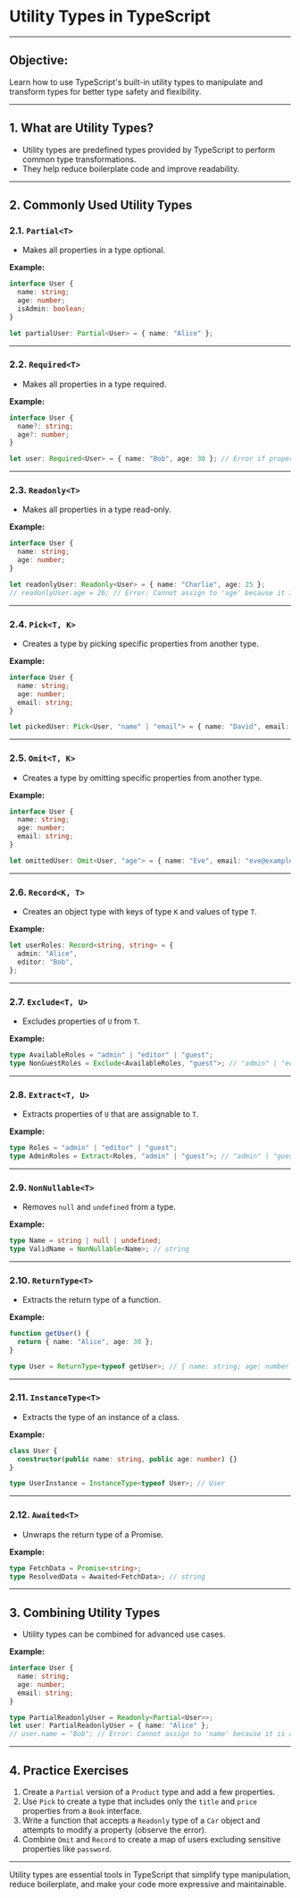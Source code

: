 
# Utility Types in TypeScript

---

## **Objective:**
Learn how to use TypeScript's built-in utility types to manipulate and transform types for better type safety and flexibility.

---

## **1. What are Utility Types?**
- Utility types are predefined types provided by TypeScript to perform common type transformations.
- They help reduce boilerplate code and improve readability.

---

## **2. Commonly Used Utility Types**
### **2.1. `Partial<T>`**
- Makes all properties in a type optional.

**Example:**
```typescript
interface User {
  name: string;
  age: number;
  isAdmin: boolean;
}

let partialUser: Partial<User> = { name: "Alice" };
```

---

### **2.2. `Required<T>`**
- Makes all properties in a type required.

**Example:**
```typescript
interface User {
  name?: string;
  age?: number;
}

let user: Required<User> = { name: "Bob", age: 30 }; // Error if properties are missing
```

---

### **2.3. `Readonly<T>`**
- Makes all properties in a type read-only.

**Example:**
```typescript
interface User {
  name: string;
  age: number;
}

let readonlyUser: Readonly<User> = { name: "Charlie", age: 25 };
// readonlyUser.age = 26; // Error: Cannot assign to 'age' because it is a read-only property
```

---

### **2.4. `Pick<T, K>`**
- Creates a type by picking specific properties from another type.

**Example:**
```typescript
interface User {
  name: string;
  age: number;
  email: string;
}

let pickedUser: Pick<User, "name" | "email"> = { name: "David", email: "david@example.com" };
```

---

### **2.5. `Omit<T, K>`**
- Creates a type by omitting specific properties from another type.

**Example:**
```typescript
interface User {
  name: string;
  age: number;
  email: string;
}

let omittedUser: Omit<User, "age"> = { name: "Eve", email: "eve@example.com" };
```

---

### **2.6. `Record<K, T>`**
- Creates an object type with keys of type `K` and values of type `T`.

**Example:**
```typescript
let userRoles: Record<string, string> = {
  admin: "Alice",
  editor: "Bob",
};
```

---

### **2.7. `Exclude<T, U>`**
- Excludes properties of `U` from `T`.

**Example:**
```typescript
type AvailableRoles = "admin" | "editor" | "guest";
type NonGuestRoles = Exclude<AvailableRoles, "guest">; // "admin" | "editor"
```

---

### **2.8. `Extract<T, U>`**
- Extracts properties of `U` that are assignable to `T`.

**Example:**
```typescript
type Roles = "admin" | "editor" | "guest";
type AdminRoles = Extract<Roles, "admin" | "guest">; // "admin" | "guest"
```

---

### **2.9. `NonNullable<T>`**
- Removes `null` and `undefined` from a type.

**Example:**
```typescript
type Name = string | null | undefined;
type ValidName = NonNullable<Name>; // string
```

---

### **2.10. `ReturnType<T>`**
- Extracts the return type of a function.

**Example:**
```typescript
function getUser() {
  return { name: "Alice", age: 30 };
}

type User = ReturnType<typeof getUser>; // { name: string; age: number }
```

---

### **2.11. `InstanceType<T>`**
- Extracts the type of an instance of a class.

**Example:**
```typescript
class User {
  constructor(public name: string, public age: number) {}
}

type UserInstance = InstanceType<typeof User>; // User
```

---

### **2.12. `Awaited<T>`**
- Unwraps the return type of a Promise.

**Example:**
```typescript
type FetchData = Promise<string>;
type ResolvedData = Awaited<FetchData>; // string
```

---

## **3. Combining Utility Types**
- Utility types can be combined for advanced use cases.

**Example:**
```typescript
interface User {
  name: string;
  age: number;
  email: string;
}

type PartialReadonlyUser = Readonly<Partial<User>>;
let user: PartialReadonlyUser = { name: "Alice" };
// user.name = "Bob"; // Error: Cannot assign to 'name' because it is a read-only property
```

---

## **4. Practice Exercises**
1. Create a `Partial` version of a `Product` type and add a few properties.
2. Use `Pick` to create a type that includes only the `title` and `price` properties from a `Book` interface.
3. Write a function that accepts a `Readonly` type of a `Car` object and attempts to modify a property (observe the error).
4. Combine `Omit` and `Record` to create a map of users excluding sensitive properties like `password`.

---

Utility types are essential tools in TypeScript that simplify type manipulation, reduce boilerplate, and make your code more expressive and maintainable.
